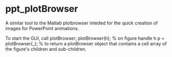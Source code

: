 # ppt_plotBrowser
A similar tool to the Matlab plotbrowser inteded for the quick creation of images for PowerPoint animations.

To start the GUI, call
  plotBrowser;
  plotBrowser(h); % on figure handle h
  p = plotBrowser(_); % to return a plotBrowser object that contains a cell array of the figure's children and sub-children.
